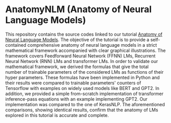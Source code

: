 # AnatomyNLM (Anatomy of Neural Language Models)
This repository contains the source codes linked to our tutorial [Anatomy of Neural Language Models](https://github.com/b-com/AnatomyNLM).
The objective of the tutorial is to provide a self-contained comprehensive anatomy of neural language models in a strict mathematical framework accompanied with clear graphical illustrations. The framework covers Feedforward Neural Network (FFNN) LMs, Recurrent Neural Network (RNN) LMs and transformer LMs.
In order to validate our mathematical framework, we derived the formulas that give the total number of trainable parameters of the considered LMs as functions of their hyper parameters. These formulas have been implemented in Python and their results were compared to trainable parameters' counters of Tensorflow with examples on widely used models like BERT and GPT2. In addition, we provided a simple from-scratch implementation of transformer inference-pass equations with an example implementing GPT2. Our implementation was compared to the one of KerasNLP. The aforementioned comparisons, showing identical results, confirm that the anatomy of LMs explored in this tutorial is accurate and complete.